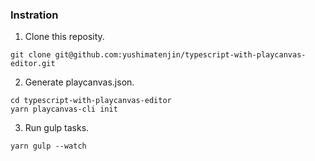 ### Instration

1. Clone this reposity.
```
git clone git@github.com:yushimatenjin/typescript-with-playcanvas-editor.git
```

2. Generate playcanvas.json.
```
cd typescript-with-playcanvas-editor
yarn playcanvas-cli init
```

3. Run gulp tasks.
```
yarn gulp --watch
```
